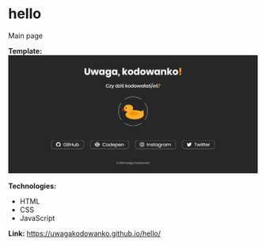 # hello
Main page

**Template:**
![alt "screen"](https://github.com/uwagakodowanko/hello/blob/master/img/screen.png "screen")

**Technologies:**
* HTML
* CSS
* JavaScript

**Link:** https://uwagakodowanko.github.io/hello/
